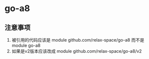 # go-a8

## 注意事项
1. 被引用的代码应该是 module github.com/relax-space/go-a8 而不是module go-a8
2. 如果是v2版本应该改成 module github.com/relax-space/go-a8/v2